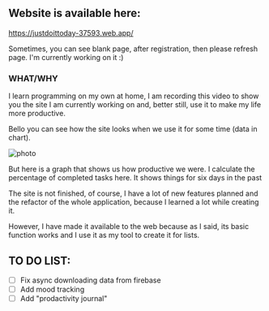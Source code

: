 
## Website is available here:

https://justdoittoday-37593.web.app/

Sometimes, you can see blank page, after registration, then please refresh page. I'm currently working on it :)

### WHAT/WHY 
I learn programming on my own at home, I am recording this video to show you the site I am currently working on and, better still, use it to make my life more productive.

Bello you can see how the site looks when we use it for some time (data in chart).

![photo](https://zapodaj.net/images/0949b7b23a3e7.png)


But here is a graph that shows us how productive we were. I calculate the percentage of completed tasks here. It shows things for six days in the past

The site is not finished, of course, I have a lot of new features planned and the refactor of the whole application, because I learned a lot while creating it.

However, I have made it available to the web because as I said, its basic function works and I use it as my tool to create it for lists.

## TO DO LIST:
- [ ]  Fix async downloading data from firebase <br>
- [ ]  Add mood tracking <br>
- [ ]  Add "prodactivity journal"
